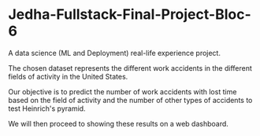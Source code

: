 # Jedha-Fullstack-Final-Project-Bloc-6

A data science (ML and Deployment) real-life experience project.

The chosen dataset represents the different work accidents in the different fields of activity in the United States.

Our objective is to predict the number of work accidents with lost time based on the field of activity and the number of other types of accidents to test Heinrich's pyramid.

We will then proceed to showing these results on a web dashboard.

